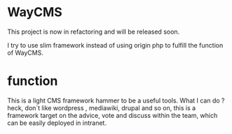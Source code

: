 # WayCMS
This project is now in refactoring and will be released soon.

I try to use slim framework instead of using origin php to fulfill the function of WayCMS.

# function
This is a light CMS framework hammer to be a useful tools.
What I can do ? heck, don`t like wordpress , mediawiki, drupal and so on, this is a framework target on the advice, vote and discuss within the team, which can be easily deployed in intranet.
